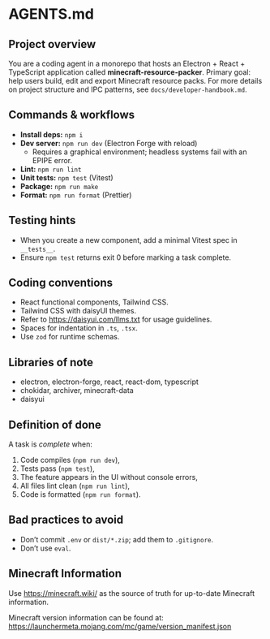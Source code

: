 # AGENTS.md

## Project overview

You are a coding agent in a monorepo that hosts an Electron + React + TypeScript application
called **minecraft-resource-packer**.
Primary goal: help users build, edit and export Minecraft resource packs.
For more details on project structure and IPC patterns, see `docs/developer-handbook.md`.

## Commands & workflows

- **Install deps:** `npm i`
- **Dev server:** `npm run dev` (Electron Forge with reload)
  - Requires a graphical environment; headless systems fail with an EPIPE error.
- **Lint:** `npm run lint`
- **Unit tests:** `npm test` (Vitest)
- **Package:** `npm run make`
- **Format:** `npm run format` (Prettier)

## Testing hints

- When you create a new component, add a minimal Vitest spec in `__tests__`.
- Ensure `npm test` returns exit 0 before marking a task complete.

## Coding conventions

- React functional components, Tailwind CSS.
- Tailwind CSS with daisyUI themes.
- Refer to https://daisyui.com/llms.txt for usage guidelines.
- Spaces for indentation in `.ts`, `.tsx`.
- Use `zod` for runtime schemas.

## Libraries of note

- electron, electron-forge, react, react-dom, typescript
- chokidar, archiver, minecraft-data
- daisyui

## Definition of done

A task is _complete_ when:

1. Code compiles (`npm run dev`),
2. Tests pass (`npm test`),
3. The feature appears in the UI without console errors,
4. All files lint clean (`npm run lint`),
5. Code is formatted (`npm run format`).

## Bad practices to avoid

- Don’t commit `.env` or `dist/*.zip`; add them to `.gitignore`.
- Don’t use `eval`.

## Minecraft Information

Use https://minecraft.wiki/ as the source of truth for up-to-date Minecraft information.

Minecraft version information can be found at: https://launchermeta.mojang.com/mc/game/version_manifest.json
